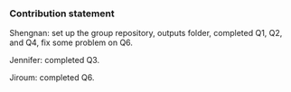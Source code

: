 ### Contribution statement

Shengnan: set up the group repository, outputs folder, completed Q1, Q2, and Q4, fix some problem on Q6.

Jennifer: completed Q3.

Jiroum: completed Q6.




